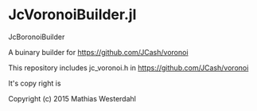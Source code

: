 # JcVoronoiBuilder.jl
JcBoronoiBuilder

A buinary builder for https://github.com/JCash/voronoi

This repository includes jc_voronoi.h in https://github.com/JCash/voronoi

It's copy right is

Copyright (c) 2015 Mathias Westerdahl



